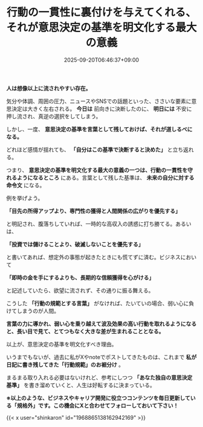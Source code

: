 ﻿---
title: "行動の一貫性に裏付けを与えてくれる、それが意思決定の基準を明文化する最大の意義"
date: 2025-09-20T06:46:37+09:00
draft: false
---

**人は想像以上に流されやすい存在。**

気分や体調、周囲の圧力、ニュースやSNSでの話題といった、ささいな要素に意思決定は大きく左右される。 **今日は** 前向きに決断したのに、 **明日には** 不安に押し流され、真逆の選択をしてしまう。



しかし、一度、 **意思決定の基準を言葉として残しておけば、それが道しるべになる。**

どれほど感情が揺れても、 **「自分はこの基準で決断すると決めた」** と立ち返れる。

つまり、 **意思決定の基準を明文化する最大の意義の一つは、行動の一貫性を守れるようになるところ** にある。言葉として残した基準は、 **未来の自分に対する命令文** になる。



例を挙げよう。

**「目先の所得アップより、専門性の獲得と人間関係の広がりを優先する」**

と明記され、腹落ちしていれば、一時的な高収入の誘惑に打ち勝てる。あるいは、

**「投資では儲けることより、破滅しないことを優先する」**

と書いてあれば、想定外の事態が起きたときにも慌てずに済む。ビジネスにおいて

**「即時の金を手にするよりも、長期的な信頼獲得を心がける」**

と記述していたら、欲望に流されず、その通りに振る舞える。



こうした **「行動の規範とする言葉」** がなければ、たいていの場合、弱い心に負けてしまうのが人間。

**言葉の力に導かれ、弱い心を乗り越えて波及効果の高い行動を取れるようになると、長い目で見て、とてつもなく大きな差が生まれることとなる。**

以上が、意思決定の基準を明文化すべき理由。



いうまでもないが、過去に私がXやnoteでポストしてきたものは、これまで **私が日記に書き残してきた「行動規範」のお裾分け** 。

まるまる取り入れる必要はないけれど、参考にしつつ **「あなた独自の意思決定基準」** を書き溜めていくと、人生は好転するに決まっている。



**※以上のような、ビジネスやキャリア開発に役立つコンテンツを毎日更新している「規格外」です。この機会にXと合わせてフォローしておいて下さい！**



{{< x user="shinkaron" id="1968865138162942169" >}}